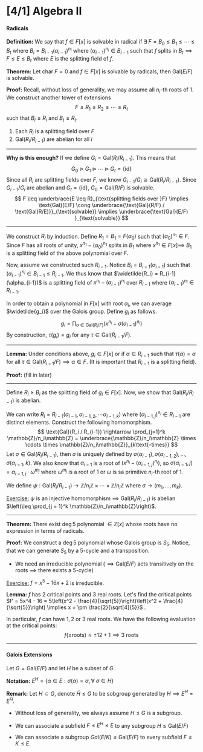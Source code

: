 # [4/1] Algebra II

#### Radicals

**Definition:** We say that $f \in F[x]$ is solvable in radical if $\exists\;F = B_0 \leq B_1 \leq \cdots \leq B_t$ where $B_i = B_{i-1} (\alpha_{i-1})^{n_i}$ where $(\alpha_{i-1})^{n_i} \in B_{i-1}$ such that $f$ splits in $B_t \implies F \leq E \leq B_t$ where $E$ is the splitting field of $f$.

**Theorem:** Let $\text{char}\;F = 0$ and $f \in F[x]$ is solvable by radicals, then $\text{Gal}(E/F)$ is solvable. 

**Proof:** Recall, without loss of generality, we may assume all $n_i$-th roots of $1$. We construct another tower of extensions
$$
F \leq R_1 \leq R_2 \leq \cdots \leq R_t
$$
such that $B_i \leq R_i$ and $B_t \leq R_t$. 

1. Each $R_i$ is a splitting field over $F$
2. $\text{Gal}(R_i/R_{i-1})$ are abelian for all $i$​

---

**Why is this enough?** If we define $G_i = \text{Gal}(R_i/R_{i-1})$. This means that
$$
G_0 \rhd G_1 \rhd \cdots \rhd G_t = \{\text{id}\}
$$
Since all $R_i$ are splitting fields over $F$, we know $G_{i-1}/G_i \cong \text{Gal}(R_i / R_{i-1})$. Since $G_{i-1}/G_i$ are abelian and $G_t = \{\text{id}\}$, $G_0 = \text{Gal}(R/F)$ is solvable. 
$$
F \leq \underbrace{E \leq R}_{\text{splitting fields over }F} \implies \text{Gal}(E/F) \cong \underbrace{\text{Gal}(R/F) / \text{Gal(R/E)}}_{\text{solvable}} \implies \underbrace{\text{Gal}(E/F) }_{\text{solvable}}
$$

---

We construct $R_i$ by induction. Define $R_1 = B_1 = F(\alpha_0)$ such that $(\alpha_0)^{n_1} \in F$. Since $F$ has all roots of unity, $x^{n_1} - (\alpha_0)^{n_1}$ splits in $B_1$ where $x^{n_1} \in F[x] \implies$ $B_1$ is a splitting field of the above polynomial over $F$.

Now, assume we constructed such $R_{i-1}$. Notice $B_i = B_{i-1}(\alpha_{i-1})$ such that $(\alpha_{i-1})^{n_i} \in B_{i-1} \leq R_{i-1}$. We thus know that $\widetilde{R_i} = R_{i-1}(\alpha_{i-1})$ is a splitting field of $x^{n_i} - (\alpha_{i-1})^{n_i}$ over $R_{i-1}$ where $(\alpha_{i-1})^{n_i} \in R_{i-1}$. 

In order to obtain a polynomial in $F[x]$ with root $\alpha_i$, we can average $\widetilde{g_i}$ over the Galois group. Define $g_i$ as follows.
$$
g_i = \prod_{\sigma \in \text{Gal}(R_i/F)} \left(x^{n_i} - \sigma(\alpha_{i-1})^{n_i}\right)
$$
By construction, $\tau(g_i) = g_i$ for any $\tau \in \text{Gal}(R_{i-1}/F)$. 

---

**Lemma:** Under conditions above, $g_i \in F[x]$ or if $\alpha \in R_{i-1}$ such that $\tau(\alpha) = \alpha$ for all $\tau \in \text{Gal}(R_{i-1}/F) \implies \alpha \in F$. (It is important that $R_{i-1}$ is a splitting field).

**Proof:** (fill in later)

---

Define $R_i \geq B_i$ as the splitting field of $g_i \in F[x]$. Now, we show that $\text{Gal}(R_i / R_{i-1})$ is abelian. 

We can write $R_i = R_{i-1} (\alpha_{i-1}, \alpha_{i-1, 2}, \cdots \alpha_{i-1, k})$ where $(\alpha_{i-1,j})^{n_i} \in R_{i-1}$ are distinct elements. Construct the following homomorphism.
$$
\text{Gal}(R_i / R_{i-1}) \rightarrow \prod_{j=1}^k \mathbb{Z}/n_i\mathbb{Z} = \underbrace{\mathbb{Z}/n_i\mathbb{Z} \times \cdots \times \mathbb{Z}/n_i\mathbb{Z}}_{k\text{-times}}
$$
Let $\sigma \in \text{Gal}(R_i / R_{i-1})$, then $\sigma$ is uniquely defined by $\sigma(\alpha_{i-1}), \sigma(\alpha_{i-1,2}), \dots, \sigma(\alpha_{i-1}, k)$. We also know that $\alpha_{i-1}$ is a root of $(x^{n_i} - (\alpha_{i-1,j})^{n_i})$, so $\sigma(\alpha_{i-1},j) = \alpha_{i-1,j} \cdot \omega^{m_j}$ where $\omega^{m_j}$ is a root of $1$ or $\omega$ is sa primitive $n_i$-th root of $1$. 

We define $\psi: \text{Gal}(R_i/R_{i-1}) \rightarrow \mathbb{Z}/n_i\mathbb{Z} \times \cdots \times \mathbb{Z}/n_i\mathbb{Z}$ where $\sigma \rightarrow (m_1, \dots, m_k)$. 

<u>Exercise:</u> $\psi$ is an injective homomorphism $\implies$ $\text{Gal}(R_i/R_{i-1})$ is abelian $\left(\leq \prod_{j = 1}^k \mathbb{Z}/n_i\mathbb{Z}\right)$. 

---

**Theorem:** There exist $\deg 5$ polynomial $\in \mathbb{Z}[x]$ whose roots have no expression in terms of radicals.

**Proof:** We construct a $\deg 5$ polynomial whose Galois group is $S_5$. Notice, that we can generate $S_5$ by a $5$-cycle and a transposition.

- We need an irreducible polynomial ($\implies \text{Gal}(E/F)$ acts transitively on the roots $\implies$ there exists a $5$-cycle)

<u>Exercise:</u> $f = x^5 - 16x + 2$ is irreducible. 

**Lemma:** $f$ has $2$ critical points and $3$ real roots. Let's find the critical points $f' = 5x^4 - 16 = 5\left(x^2 - \frac{4}{\sqrt{5}}\right)\left(x^2 + \frac{4}{\sqrt{5}}\right) \implies x = \pm \frac{2}{\sqrt[4]{5}}$ . 

In particular, $f$ can have $1,2$ or $3$ real roots. We have the following evaluation at the critical points:
$$
f(\pm \text{roots}) \approx \pm 12 + 1\implies 3 \text{ roots}
$$

---

#### Galois Extensions

Let $G = \text{Gal}(E/F)$ and let $H$ be a subset of $G$.  

**Notation:** $E^H = \{\alpha \in E : \sigma(\alpha) = \alpha, \forall\;\sigma \in H\}$ 

**Remark:** Let $H \subset G$, denote $\widetilde{H} \leq G$ to be sobgroup generated by $H \implies E^H = E^{\widetilde{H}}$. 

- Without loss of generality, we always assume $H \leq G$ is a subgroup.

- We can associate a subfield $F \leq E^H \leq E$ to any subgroup $H \leq \text{Gal}(E/F)$ 
- We can associate a subgroup $Gal(E/K) \leq \text{Gal}(E/F)$ to every subfield $F \leq K \leq E$. 